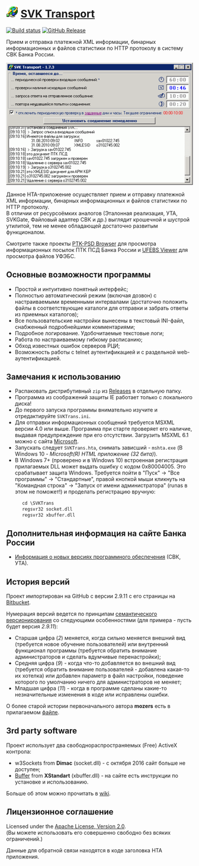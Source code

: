 # ![svktrans.png](docs/images/svktrans.png) [SVK Transport](http://diev.github.io/SVK-Transport-hta)

[![Build status](https://ci.appveyor.com/api/projects/status/1mvedcg27p6n7aj0?svg=true)](https://ci.appveyor.com/project/diev/svk-transport-hta)
[![GitHub Release](https://img.shields.io/github/release/diev/SVK-Transport-hta.svg)](https://github.com/diev/SVK-Transport-hta/releases/latest)

Прием и отправка платежной XML информации, бинарных информационных и файлов 
статистики по HTTP протоколу в систему СВК Банка России.  

![Рабочее окно приложения](docs/images/screen.png)

Данное HTA-приложение осуществляет прием и отправку платежной XML информации, 
бинарных информационных и файлов статистики по HTTP протоколу.  
В отличии от ресурсоёмких аналогов (Эталонная реализация, УТА, SVKGate, 
Файловый адаптер СВК и др.) выглядит крошечной и шустрой утилитой, 
тем не менее обладающей достаточно развитым функционалом.

Смотрите также проекты 
[PTK-PSD Browser](http://diev.github.io/PTK-PSD-Browser-hta) для просмотра 
информационных посылок ПТК ПСД Банка России и
[UFEBS Viewer](http://diev.github.io/UFEBS-Viewer-hta) для просмотра файлов 
УФЭБС.

## Основные возможности программы

* Простой и интуитивно понятный интерфейс;
* Полностью автоматический режим (включая дозвон) с настраиваемыми временными 
интервалами (достаточно положить файлы в соответствующие каталоги для отправки 
и забрать ответы из приемных каталогов);
* Все пользовательские настройки вынесены в текстовый INI-файл, снабженный 
подробнейшими комментариями;
* Подробное логирование. Удобочитаемые текстовые логи;
* Работа по настраиваемому гибкому расписанию;
* Обход известных ошибок серверов РЦИ;
* Возможность работы с telnet аутентификацией и с раздельной 
web-аутентификацией.

## Замечания к использованию

* Распаковать дистрибутивный `zip` из 
[Releases](https://github.com/diev/SVK-Transport/releases) в отдельную папку.
* Программа из соображений защиты IE работает только с локального диска!
* До первого запуска программы внимательно изучите и отредактируйте 
`SVKTrans.ini`.
* Для отправки информационных сообщений требуется MSXML версии 4.0 или выше. 
Программа при старте проверяет его наличие, выдавая предупреждение при его 
отсутствии. Загрузить MSXML 6.1 можно с сайта 
[Microsoft](http://www.microsoft.com/downloads/details.aspx?FamilyID=d21c292c-368b-4ce1-9dab-3e9827b70604&displayLang=ru).
* Запускать следует `SVKTrans.hta`, снимать зависший - `mshta.exe` 
(В Windows 10 - *Microsoft(R) HTML приложение (32 бита)*).
* В Windows 7+ (проверено и в Windows 10) встроенная регистрация прилагаемых 
DLL может выдать ошибку с кодом 0x80004005. Это срабатывает защита Windows. 
Требуется пойти в "Пуск" -> "Все программы" -> "Стандартные", правой кнопкой 
мыши кликнуть на "Командная строка" -> "Запуск от имени администратора" 
(runas в этом не поможет!) и проделать регистрацию вручную:

```
      cd \SVKTrans
      regsvr32 socket.dll
      regsvr32 xbuffer.dll
```

## Дополнительная информация на сайте Банка России

* [Информация о новых версиях программного 
обеспечения](http://www.cbr.ru/mcirabis/?PrtId=itest) (СВК, УТА).

## История версий

Проект импортирован на GitHub с версии 2.9.11 с его страницы на 
[Bitbucket](https://bitbucket.org/html-applications/svk-transport).

Нумерация версий ведется по принципам 
[семантического версионирования](http://semver.org/lang/ru/) со следующими 
особенностями (для примера - пусть будет версия *2.9.11*):
* Старшая цифра (*2*) меняется, когда сильно 
меняется внешний вид (требуется новое обучение пользователей) или внутренний 
функционал программы (требуется обратить внимание администраторов и сделать 
вдумчивые перенастройки);
* Средняя цифра (*9*) - когда что-то добавляется во внешний вид 
(требуется обратить внимание пользователей - добавлена какая-то их хотелка) 
или добавлен параметр в файл настройки, поведение которого по умолчанию 
ничего для администраторов не меняет;
* Младшая цифра (*11*) - когда в программе сделаны какие-то незначительные 
изменения в коде или исправлены ошибки.

О более старой истории первоначального автора **mozers** есть в прилагаемом 
[файле](docs/changelog.md).

## 3rd party software

Проект использует два свободнораспространяемых (Free) ActiveX контрола:
* w3Sockets from **Dimac** (socket.dll) - с октября 2016 сайт больше не 
доступен;
* [Buffer](http://www.xstandard.com/en/documentation/xbuffer/) 
from **XStandart** (xbuffer.dll) - на сайте есть инструкции по установке 
и использованию.

Больше об этом можно прочитать в 
[wiki](https://github.com/diev/SVK-Transport-hta/wiki).

## Лицензионное соглашение

Licensed under the [Apache License, Version 2.0](LICENSE).  
(Вы можете использовать его совершенно свободно без всяких ограничений.)

Данные для обратной связи находятся в коде заголовка HTA приложения.
